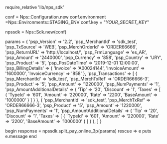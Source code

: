 require_relative 'lib/nps_sdk'

conf = Nps::Configuration.new
conf.environment =Nps::Environments::STAGING_ENV
conf.key = "_YOUR_SECRET_KEY_"

npssdk = Nps::Sdk.new(conf)

params = {
    'psp_Version' => '2.2',
    'psp_MerchantId' => 'sdk_test',
    'psp_TxSource' => 'WEB',
    'psp_MerchOrderId' => 'ORDER66666',
    'psp_ReturnURL' => 'http://localhost/',
    'psp_FrmLanguage' => 'es_AR',
    'psp_Amount' => '2440000',
    'psp_Currency' => '858',
    'psp_Country' => 'URY',
    'psp_Product' => '5',
    'psp_PosDateTime' => '2019-12-01 12:00:00',
    'psp_BillingDetails'  => {
        'Invoice' => 'A00024144',
        'InvoiceAmount' => '1600000',
        'InvoiceCurrency' => '858'
    },
    'psp_Transactions'  => [
        {
            'psp_MerchantId' => 'sdk_test',
            'psp_MerchTxRef' => 'ORDER66666-3',
            'psp_Product' => '5',
            'psp_Amount' => '1220000',
            'psp_NumPayments' => '1',
            'psp_AmountAdditionalDetails'  => {
                'Tip' => '20',
                'Discount' => '1',
                'Taxes'  => [
                    {
                        'TypeId' => '601',
                        'Amount' => '220000',
                        'Rate' => '2200',
                        'BaseAmount' => '1000000'
                    }
                ]
                    }
        },
        {
            'psp_MerchantId' => 'sdk_test',
            'psp_MerchTxRef' => 'ORDER66666-3',
            'psp_Product' => '5',
            'psp_Amount' => '1220000',
            'psp_NumPayments' => '1',
            'psp_AmountAdditionalDetails'  => {
                'Tip' => '20',
                'Discount' => '1',
                'Taxes'  => [
                    {
                        'TypeId' => '601',
                        'Amount' => '220000',
                        'Rate' => '2200',
                        'BaseAmount' => '1000000'
                    }
                ]
                    }
        },
    ]
}

begin 
    response = npssdk.split_pay_online_3p(params) 
rescue => e 
    puts e.message 
end 
